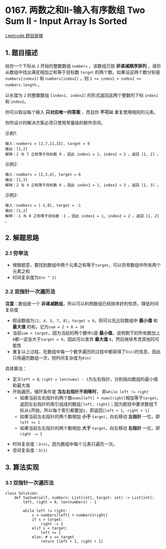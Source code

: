 # 0167. 两数之和II-输入有序数组 Two Sum II - Input Array Is Sorted
[Leetcode 题目链接](https://leetcode.cn/problems/two-sum-ii-input-array-is-sorted/)

## 1. 题目描述
给你一个下标从 `1` 开始的整数数组 `numbers` ，该数组已按 **非递减顺序排列**  ，请你从数组中找出满足相加之和等于目标数 `target` 的两个数。如果设这两个数分别是 `numbers[index1]` 和 `numbers[index2]` ，则 `1 <= index1 < index2 <= numbers.length` 。

以长度为 `2` 的整数数组 `[index1, index2]` 的形式返回这两个整数的下标 `index1` 和 `index2`。

你可以假设每个输入 **只对应唯一的答案** ，而且你 **不可以** 重复使用相同的元素。

你所设计的解决方案必须只使用常量级的额外空间。

示例1: 
```
输入：numbers = [2,7,11,15], target = 9
输出：[1,2]
解释：2 与 7 之和等于目标数 9 。因此 index1 = 1, index2 = 2 。返回 [1, 2] 。
```

示例2: 
```
输入：numbers = [2,3,4], target = 6
输出：[1,3]
解释：2 与 4 之和等于目标数 6 。因此 index1 = 1, index2 = 3 。返回 [1, 3] 。
```

示例2: 
```
输入：numbers = [-1,0], target = -1
输出：[1,2]
解释：-1 与 0 之和等于目标数 -1 。因此 index1 = 1, index2 = 2 。返回 [1, 2] 。
```

## 2. 解题思路

### 2.1 穷举法
- 根据题意，要找到数组中两个元素之和等于`target`，可以穷举数组中所有两个元素之和
- 时间复杂度为`O(n ^ 2)`

### 2.2 双指针一次遍历法
**注意**：数组是一个 **非递减数组**，所以可以利用数组已经排序好的性质，降低时间复杂度

- 假设数组为`[2, 4, 5, 7, 8]`，`target = 9`，则可以先比较数组中 **最小值** 和 **最大值** 的和，记为`sum = 2 + 8 = 10`
- 当前`sum > target`，因为当前的两个数中`2`是 **最小值**，说明剩下的所有数加上`8`都一定会大于`target = 9`，因此可以舍弃 **最大值** `8`，然后继续考虑其他的可能性
- 重复以上过程，在数组中每一个数字遍历的过程中都获得了`O(n)`的信息，因此只用遍历数组一次，则时间复杂度为`O(n)`

具体算法：
- 定义`left = 0`, `right = len(nums) - 1`为左右指针，分别指向数组的最小值和最大值
- 开始遍历，循环条件是 **当左右指针不相等时**， 即`while left != right`
  - 如果当前左右指针的两个数`nums[left] + nums[right]`相加等于`target`，返回左右指针的索引组成的数组`[left, right]`；因为题目中要求数组下标从`1`开始，所以每个索引都要加`1`，即返回`[left + 1, right + 1]`
  - 如果当前左右指针的两个数相加 **小于** `target`，向右移动 **左指针** 一位，即`left += 1`
  - 如果当前左右指针的两个数相加 **大于** `target`，向左移动 **右指针** 一位，即`right -= 1`

* 时间复杂度：`O(n)`。因为数组中每个元素只遍历一次。
* 空间复杂度：`O(1)`

## 3. 算法实现
### 3.1 双指针一次遍历法
```Py
class Solution:
    def twoSum(self, numbers: List[int], target: int) -> List[int]:
        left, right = 0, len(numbers) - 1

        while left != right:
            s = numbers[left] + numbers[right]
            if s > target:
                right -= 1
            elif s < target:
                left += 1
            else: # s == target
                return [left + 1, right + 1]
```
